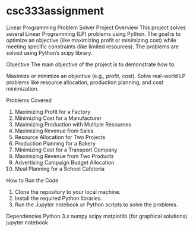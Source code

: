 ﻿# csc333assignment
Linear Programming Problem Solver
Project Overview
This project solves several Linear Programming (LP) problems using Python. The goal is to optimize an objective (like maximizing profit or minimizing cost) while meeting specific constraints (like limited resources). The problems are solved using Python’s scipy library.

Objective
The main objective of the project is to demonstrate how to:

Maximize or minimize an objective (e.g., profit, cost).
Solve real-world LP problems like resource allocation, production planning, and cost minimization.

Problems Covered
1. Maximizing Profit for a Factory
2. Minimizing Cost for a Manufacturer
3. Maximizing Production with Multiple Resources
4. Maximizing Revenue from Sales
5. Resource Allocation for Two Projects
6. Production Planning for a Bakery
7. Minimizing Cost for a Transport Company
8. Maximizing Revenue from Two Products
9. Advertising Campaign Budget Allocation
10. Meal Planning for a School Cafeteria

How to Run the Code
1. Clone the repository to your local machine.
2. Install the required Python libraries.
3. Run the Jupyter notebook or Python scripts to solve the problems.

Dependencies
Python 3.x
numpy
scipy
matplotlib (for graphical solutions)
jupyter notebook
